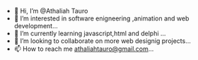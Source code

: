 - 👋 Hi, I’m @Athaliah Tauro
- 👀 I’m interested in software enigneering ,animation and web development...
- 🌱 I’m currently learning javascript,html and delphi ...
- 💞️ I’m looking to collaborate on more web designig projects...
- 📫 How to reach me athaliahtauro@gmail.com...

<!---
Athaliah8/Athaliah8 is a ✨ special ✨ repository because its `README.md` (this file) appears on your GitHub profile.
You can click the Preview link to take a look at your changes.
--->
